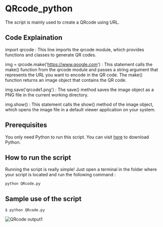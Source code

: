 # QRcode_python
The script is mainly used to create a QRcode using URL.

## Code Explaination
<!--Remove the below lines and add yours -->
import qrcode : This line imports the qrcode module, which provides functions and classes to generate QR codes.
 
img = qrcode.make('https://www.google.com') : This statement calls the make() function from the qrcode module and passes a string argument that represents the URL you want to encode in the QR code. The make() function returns an image object that contains the QR code.

img.save('qrcode1.png') : The save() method saves the image object as a PNG file in the current working directory.

img.show() : This statement calls the show() method of the image object, which opens the image file in a default viewer application on your system.

## Prerequisites
<!--Remove the below lines and add yours -->
You only need Python to run this script. You can visit [here](https://www.python.org/downloads/) to download Python.


## How to run the script
<!--Remove the below lines and add yours -->
Running the script is really simple! Just open a terminal in the folder where your script is located and run the following command :

    python QRcode.py


## Sample use of the script
<!--Remove the below lines and add yours -->
```
$ python QRcode.py 

```
![QRcode output1](https://github.com/20R01A05D6/QRcode_python/assets/122285082/56765eb0-0898-4d71-aaa4-52728ee3b641)
